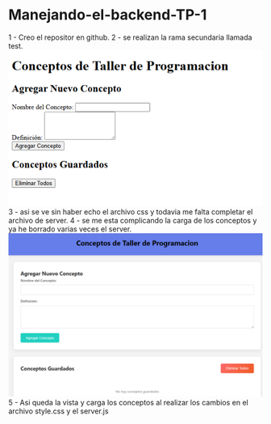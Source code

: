 # Manejando-el-backend-TP-1
1 - Creo el repositor en github.
2 - se realizan la rama secundaria llamada test.
![alt text](<Captura de pantalla 2025-09-16 004549.png>)
3 - asi se ve sin haber echo el archivo css y todavia me falta completar el archivo de server.
4 - se me esta complicando la carga de los conceptos y ya he borrado varias veces el server.
![alt text](<Captura de pantalla 2025-09-16 215601.png>)
5 - Asi queda la vista y carga los conceptos al realizar los cambios en el archivo style.css y el server.js